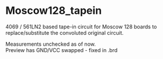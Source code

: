 # Moscow128_tapein
4069 / 561LN2 based tape-in circuit for Moscow 128 boards to replace/substitute the convoluted original circuit.  

Measurements unchecked as of now.  
Preview has GND/VCC swapped - fixed in .brd
